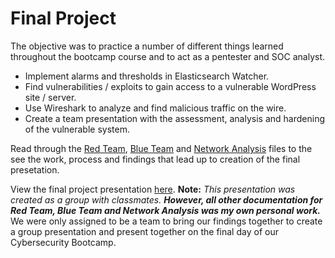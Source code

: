 # Final Project
The objective was to practice a number of different things learned throughout the bootcamp course and to act as a pentester and SOC analyst.

- Implement alarms and thresholds in Elasticsearch Watcher.
- Find vulnerabilities / exploits to gain access to a vulnerable WordPress site / server.
- Use Wireshark to analyze and find malicious traffic on the wire.
- Create a team presentation with the assessment, analysis and hardening of the vulnerable system.

Read through the [Red Team](https://github.com/cybertekjoe/Project-3-Offensive-Defensive-Security-Network-Forensics/blob/main/Final%20Version_%20Unit-24-OffensiveReport-RedTeam_%20SummaryOfOperations.pdf), [Blue Team](https://github.com/cybertekjoe/Project-3-Offensive-Defensive-Security-Network-Forensics/blob/main/Final-Version_%20Unit-24-DefensiveReport-BlueTeamSummaryOfOperations.pdf) and [Network Analysis](https://github.com/cybertekjoe/Project-3-Offensive-Defensive-Security-Network-Forensics/blob/main/Final-Version_%20Unit-24-NetworkForensicAnalysisReport.pdf) files to the see the work, process and findings that lead up to creation of the final presetation.

View the final project presentation [here](https://github.com/cybertekjoe/Project-3-Offensive-Defensive-Security-Network-Forensics/blob/main/Unit-24-Offensive%20Final%20Project%20Presentation%20Template.pdf). **Note:** *This presentation was created as a group with classmates.* ***However, all other documentation for Red Team, Blue Team and Network Analysis was my own personal work.*** We were only assigned to be a team to bring our findings together to create a group presentation and present together on the final day of our Cybersecurity Bootcamp.
